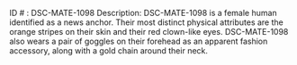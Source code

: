 ID # : DSC-MATE-1098
Description: DSC-MATE-1098 is a female human identified as a news anchor. Their most distinct physical attributes are the orange stripes on their skin and their red clown-like eyes. DSC-MATE-1098 also wears a pair of goggles on their forehead as an apparent fashion accessory, along with a gold chain around their neck.